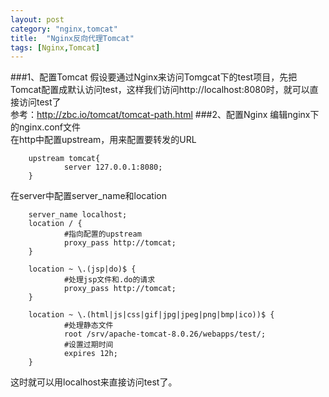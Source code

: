 ```yaml
---
layout: post
category: "nginx,tomcat"
title:  "Nginx反向代理Tomcat"
tags: [Nginx,Tomcat]
---
```


###1、配置Tomcat
假设要通过Nginx来访问Tomgcat下的test项目，先把Tomcat配置成默认访问test，这样我们访问http://localhost:8080时，就可以直接访问test了  
参考：<http://zbc.io/tomcat/tomcat-path.html>
###2、配置Nginx
编辑nginx下的nginx.conf文件  
在http中配置upstream，用来配置要转发的URL  

        upstream tomcat{
                server 127.0.0.1:8080;
        }

在server中配置server_name和location  

        server_name localhost;
        location / {
                #指向配置的upstream
                proxy_pass http://tomcat;
        }

        location ~ \.(jsp|do)$ {
                #处理jsp文件和.do的请求
                proxy_pass http://tomcat;
        }

        location ~ \.(html|js|css|gif|jpg|jpeg|png|bmp|ico))$ {
                #处理静态文件
                root /srv/apache-tomcat-8.0.26/webapps/test/;
                #设置过期时间
                expires 12h;
        }

这时就可以用localhost来直接访问test了。
